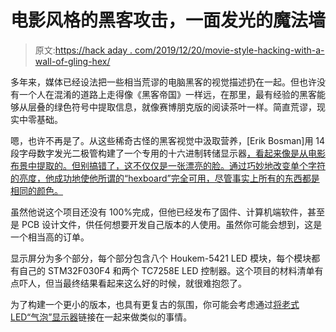 # 电影风格的黑客攻击，一面发光的魔法墙

> 原文:[https://hack aday . com/2019/12/20/movie-style-hacking-with-a-wall-of-gling-hex/](https://hackaday.com/2019/12/20/movie-style-hacking-with-a-wall-of-glowing-hex/)

多年来，媒体已经设法把一些相当荒谬的电脑黑客的视觉描述扔在一起。但也许没有一个人在混淆的道路上走得像《黑客帝国》一样远，在那里，最有经验的黑客能够从层叠的绿色符号中提取信息，就像赛博朋克版的阅读茶叶一样。简直荒谬，现实中零基础。

嗯，也许不再是了。从这些稀奇古怪的黑客视觉中汲取营养，[Erik Bosman]用 14 段字母数字发光二极管构建了一个专用的十六进制转储显示器[，看起来像是从电影布景中提取的。但别搞错了，这不仅仅是一张漂亮的脸。通过巧妙地改变单个字符的亮度，他成功地使他所谓的“hexboard”完全可用，尽管事实上所有的东西都是相同的颜色。](https://github.com/brainsmoke/hexboard)

虽然他说这个项目还没有 100%完成，但他已经发布了固件、计算机端软件，甚至是 PCB 设计文件，供任何想要开发自己版本的人使用。虽然你可能会想到，这是一个相当高的订单。

显示屏分为多个部分，每个部分包含八个 Houkem-5421 LED 模块，每个模块都有自己的 STM32F030F4 和两个 TC7258E LED 控制器。这个项目的材料清单有点吓人，但当最终结果看起来这么好的时候，就很难抱怨了。

为了构建一个更小的版本，也具有更复古的氛围，你可能会考虑通过[将老式 LED“气泡”显示器](https://hackaday.com/2019/12/10/chaining-together-a-16x2-bubble-led-display/)链接在一起来做类似的事情。